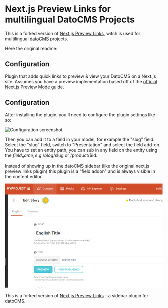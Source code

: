 # Next.js Preview Links for multilingual DatoCMS Projects

This is a forked version of [Next.js Preview Links](https://github.com/wbobeirne/datocms-plugin-nextjs-preview), witch is used for multilingual [datoCMS](https://www.datocms.com/) projects.

Here the original readme:

## Configuration

Plugin that adds quick links to preview & view your DatoCMS on a Next.js site.
Assumes you have a preview implementation based off of the [official Next.js Preview Mode guide](https://nextjs.org/docs/advanced-features/preview-mode).

## Configuration

After installing the plugin, you'll need to configure the plugin settings like so:

![Configuration screenshot](./docs/configuration.png)

Then you can add it to a field in your model, for example the "slug" field. Select the "slug" field, switch to "Presentation" and select the field add-on. You have to set an entity path, you can sub in any field on the entity using the $field_name, e.g. /blog/$slug or /product/$id.

 Instead of showing up in the datoCMS sidebar (like the original next.js preview links plugin) this plugin is a "field addon" and is always visible in the content editor. 

![Preview screenshot](./docs/preview.png)



This is a forked version of [Next.js Preview Links](https://github.com/wbobeirne/datocms-plugin-nextjs-preview) - a sidebar plugin for datoCMS.
